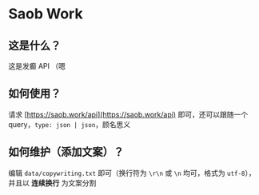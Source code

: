 # Saob Work

## 这是什么？

这是发癫 API （嗯

## 如何使用？

请求 [https://saob.work/api](https://saob.work/api) 即可，还可以跟随一个 query，`type: json | json`，顾名思义

## 如何维护（添加文案）？

编辑 `data/copywriting.txt` 即可（换行符为 `\r\n` 或 `\n` 均可，格式为 `utf-8`），并且以 **连续换行** 为文案分割
